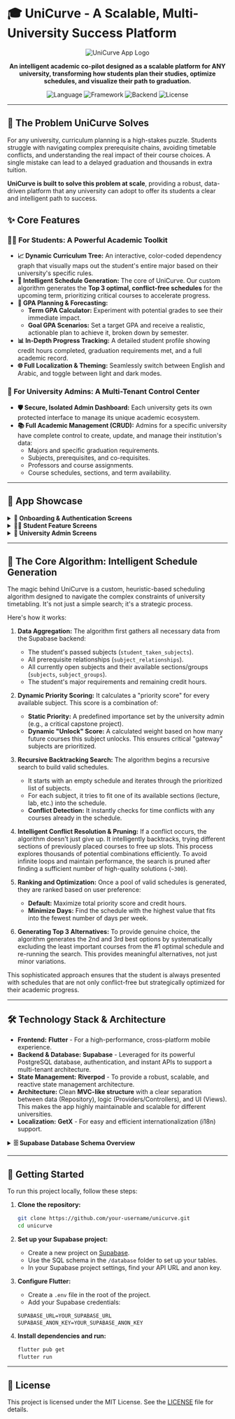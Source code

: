 # 🎓 UniCurve - A Scalable, Multi-University Success Platform

<p align="center">
  <!-- IMPORTANT: Replace this with the path to your logo in the 'assets' folder -->
  <img src="assets/logo.png" alt="UniCurve App Logo" width="300"/>
</p>

<p align="center">
  <strong>An intelligent academic co-pilot designed as a scalable platform for ANY university, transforming how students plan their studies, optimize schedules, and visualize their path to graduation.</strong>
</p>

<p align="center">
  <img alt="Language" src="https://img.shields.io/badge/Language-Dart-blue?style=for-the-badge&logo=dart">
  <img alt="Framework" src="https://img.shields.io/badge/Framework-Flutter-02569B?style=for-the-badge&logo=flutter">
  <img alt="Backend" src="https://img.shields.io/badge/Backend-Supabase-3ECF8E?style=for-the-badge&logo=supabase">
  <img alt="License" src="https://img.shields.io/badge/License-MIT-green.svg?style=for-the-badge">
</p>

---

## 🚀 The Problem UniCurve Solves

For any university, curriculum planning is a high-stakes puzzle. Students struggle with navigating complex prerequisite chains, avoiding timetable conflicts, and understanding the real impact of their course choices. A single mistake can lead to a delayed graduation and thousands in extra tuition.

**UniCurve is built to solve this problem at scale**, providing a robust, data-driven platform that any university can adopt to offer its students a clear and intelligent path to success.

## ✨ Core Features

### 🧑‍🎓 For Students: A Powerful Academic Toolkit

*   **📈 Dynamic Curriculum Tree:** An interactive, color-coded dependency graph that visually maps out the student's entire major based on their university's specific rules.
*   **🧠 Intelligent Schedule Generation:** The core of UniCurve. Our custom algorithm generates the **Top 3 optimal, conflict-free schedules** for the upcoming term, prioritizing critical courses to accelerate progress.
*   **🎯 GPA Planning & Forecasting:**
    *   **Term GPA Calculator:** Experiment with potential grades to see their immediate impact.
    *   **Goal GPA Scenarios:** Set a target GPA and receive a realistic, actionable plan to achieve it, broken down by semester.
*   **📊 In-Depth Progress Tracking:** A detailed student profile showing credit hours completed, graduation requirements met, and a full academic record.
*   **🌐 Full Localization & Theming:** Seamlessly switch between English and Arabic, and toggle between light and dark modes.

### 👑 For University Admins: A Multi-Tenant Control Center

*   **🛡️ Secure, Isolated Admin Dashboard:** Each university gets its own protected interface to manage its unique academic ecosystem.
*   **📚 Full Academic Management (CRUD):** Admins for a specific university have complete control to create, update, and manage their institution's data:
    *   Majors and specific graduation requirements.
    *   Subjects, prerequisites, and co-requisites.
    *   Professors and course assignments.
    *   Course schedules, sections, and term availability.

---

## 📸 App Showcase

<details>
<summary><strong>📱 Onboarding & Authentication Screens</strong></summary>
<br>
<table>
  <tr>
    <td align="center"><strong>Onboarding</strong><br><img src="assets/onboarding_screen.png" width="250"></td>
    <td align="center"><strong>Login</strong><br><img src="assets/login_screen.png" width="250"></td>
    <td align="center"><strong>Student Sign Up</strong><br><img src="assets/student_signup_screen.png" width="250"></td>
  </tr>
</table>
</details>

<details>
<summary><strong>👨‍🎓 Student Feature Screens</strong></summary>
<br>
<table>
  <tr>
    <td align="center"><strong>Subjects List</strong><br><img src="assets/subjects_list.png" width="250"></td>
    <td align="center"><strong>Subject Detail</strong><br><img src="assets/detail_subject.png" width="250"></td>
    <td align="center"><strong>Curriculum Tree</strong><br><img src="assets/subjects_tree.png" width="250"></td>
  </tr>
  <tr>
    <td align="center"><strong>Best Subjects to Take</strong><br><img src="assets/best_subjects_to_take.png" width="250"></td>
    <td align="center"><strong>Best Tables to Take</strong><br><img src="assets/best_table_to_take.png" width="250"></td>
    <td align="center"><strong>Term GPA Calculator</strong><br><img src="assets/term_gpa_calculate.png" width="250"></td>
  </tr>
    <tr>
    <td align="center"><strong>Goal GPA Plan</strong><br><img src="assets/goal_gpa_plan.png" width="250"></td>
    <td align="center"><strong>GPA Improvement Scenarios</strong><br><img src="assets/gpa_improve_plan_senarios.png" width="250"></td>
    <td align="center"><strong>Student Profile</strong><br><img src="assets/student_profile.png" width="250"></td>
  </tr>
  <tr>
    <td align="center"><strong>Major Requirements Progress</strong><br><img src="assets/major_req_progress.png" width="250"></td>
    <td align="center"><strong>Settings</strong><br><img src="assets/student_setting.png" width="250"></td>
    <td></td>
  </tr>
</table>
</details>

<details>
<summary><strong>👑 University Admin Screens</strong></summary>
<br>
<table>
  <tr>
    <td align="center"><strong>Admin Dashboard</strong><br><img src="assets/uniadmin_dashboard.png" width="250"></td>
    <td align="center"><strong>Manage Majors</strong><br><img src="assets/manage_majors.png" width="250"></td>
    <td align="center"><strong>Manage Major Requirements</strong><br><img src="assets/mange_major_requermints.png" width="250"></td>
  </tr>
  <tr>
    <td align="center"><strong>Manage Subjects</strong><br><img src="assets/mange_subjects.png" width="250"></td>
    <td align="center"><strong>Detail Subjects</strong><br><img src="assets/detail_subjects.png" width="250"></td>
    <td align="center"><strong>Manage Subject Relationships</strong><br><img src="assets/manage_subjects_relationships.png" width="250"></td>
  </tr>
    <tr>
    <td align="center"><strong>Manage Professors</strong><br><img src="assets/manage_professors.png" width="250"></td>
    <td align="center"><strong>Add Professor</strong><br><img src="assets/add_professor.png" width="250"></td>
    <td align="center"><strong>Manage Subject Timings</strong><br><img src="assets/manage_subjects_timing_opening.png" width="250"></td>
  </tr>
  <tr>
    <td align="center"><strong>Admin Settings</strong><br><img src="assets/uni_admin_setting.png" width="250"></td>
    <td></td>
    <td></td>
  </tr>
</table>
</details>

---

## 🧠 The Core Algorithm: Intelligent Schedule Generation

The magic behind UniCurve is a custom, heuristic-based scheduling algorithm designed to navigate the complex constraints of university timetabling. It's not just a simple search; it's a strategic process.

Here's how it works:

1.  **Data Aggregation:** The algorithm first gathers all necessary data from the Supabase backend:
    *   The student's passed subjects (`student_taken_subjects`).
    *   All prerequisite relationships (`subject_relationships`).
    *   All currently open subjects and their available sections/groups (`subjects`, `subject_groups`).
    *   The student's major requirements and remaining credit hours.

2.  **Dynamic Priority Scoring:** It calculates a "priority score" for every available subject. This score is a combination of:
    *   **Static Priority:** A predefined importance set by the university admin (e.g., a critical capstone project).
    *   **Dynamic "Unlock" Score:** A calculated weight based on how many future courses this subject unlocks. This ensures critical "gateway" subjects are prioritized.

3.  **Recursive Backtracking Search:** The algorithm begins a recursive search to build valid schedules.
    *   It starts with an empty schedule and iterates through the prioritized list of subjects.
    *   For each subject, it tries to fit one of its available sections (lecture, lab, etc.) into the schedule.
    *   **Conflict Detection:** It instantly checks for time conflicts with any courses already in the schedule.

4.  **Intelligent Conflict Resolution & Pruning:** If a conflict occurs, the algorithm doesn't just give up. It intelligently backtracks, trying different sections of previously placed courses to free up slots. This process explores thousands of potential combinations efficiently. To avoid infinite loops and maintain performance, the search is pruned after finding a sufficient number of high-quality solutions (`~300`).

5.  **Ranking and Optimization:** Once a pool of valid schedules is generated, they are ranked based on user preference:
    *   **Default:** Maximize total priority score and credit hours.
    *   **Minimize Days:** Find the schedule with the highest value that fits into the fewest number of days per week.

6.  **Generating Top 3 Alternatives:** To provide genuine choice, the algorithm generates the 2nd and 3rd best options by systematically excluding the least important courses from the #1 optimal schedule and re-running the search. This provides meaningful alternatives, not just minor variations.

This sophisticated approach ensures that the student is always presented with schedules that are not only conflict-free but strategically optimized for their academic progress.

---

## 🛠️ Technology Stack & Architecture

*   **Frontend:** **Flutter** - For a high-performance, cross-platform mobile experience.
*   **Backend & Database:** **Supabase** - Leveraged for its powerful PostgreSQL database, authentication, and instant APIs to support a multi-tenant architecture.
*   **State Management:** **Riverpod** - To provide a robust, scalable, and reactive state management architecture.
*   **Architecture:** Clean **MVC-like structure** with a clear separation between data (Repository), logic (Providers/Controllers), and UI (Views). This makes the app highly maintainable and scalable for different universities.
*   **Localization:** **GetX** - For easy and efficient internationalization (i18n) support.

<details>
<summary><strong>🗄️ Supabase Database Schema Overview</strong></summary>

The backend is supported by a relational database schema designed for scalability and data integrity. **Foreign keys linking to `university_id` and `major_id` ensure that all data—from subjects to admin privileges—is properly segregated for each institution.**
</details>

---

## 🚀 Getting Started

To run this project locally, follow these steps:

1.  **Clone the repository:**
    ```bash
    git clone https://github.com/your-username/unicurve.git
    cd unicurve
    ```

2.  **Set up your Supabase project:**
    *   Create a new project on [Supabase](https://supabase.com/).
    *   Use the SQL schema in the `/database` folder to set up your tables.
    *   In your Supabase project settings, find your API URL and anon key.

3.  **Configure Flutter:**
    *   Create a `.env` file in the root of the project.
    *   Add your Supabase credentials:
      ```
      SUPABASE_URL=YOUR_SUPABASE_URL
      SUPABASE_ANON_KEY=YOUR_SUPABASE_ANON_KEY
      ```

4.  **Install dependencies and run:**
    ```bash
    flutter pub get
    flutter run
    ```

---

## 📄 License

This project is licensed under the MIT License. See the [LICENSE](LICENSE.md) file for details.
